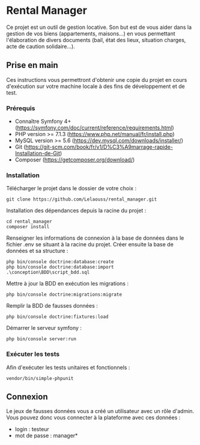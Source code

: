 # Rental Manager
Ce projet est un outil de gestion locative.
Son but est de vous aider dans la gestion de vos biens (appartements, maisons...) en vous permettant l'élaboration de divers documents (bail, état des lieux, situation charges, acte de caution solidaire...).

## Prise en main
Ces instructions vous permettront d'obtenir une copie du projet en cours d'exécution sur votre machine locale à des fins de développement et de test.

### Prérequis
- Connaître Symfony 4+ (https://symfony.com/doc/current/reference/requirements.html)
- PHP version >= 7.1.3 (https://www.php.net/manual/fr/install.php)
- MySQL version >= 5.6 (https://dev.mysql.com/downloads/installer/)
- Git (https://git-scm.com/book/fr/v1/D%C3%A9marrage-rapide-Installation-de-Git)
- Composer (https://getcomposer.org/download/)

### Installation
Télécharger le projet dans le dossier de votre choix :
```
git clone https://github.com/Lelaouss/rental_manager.git
```

Installation des dépendances depuis la racine du projet :
```
cd rental_manager
composer install
```

Renseigner les informations de connexion à la base de données dans le fichier .env se situant à la racine du projet.
Créer ensuite la base de données et sa structure :
```
php bin/console doctrine:database:create
php bin/console doctrine:database:import .\conception\BDD\script_bdd.sql
```

Mettre à jour la BDD en exécution les migrations :
```
php bin/console doctrine:migrations:migrate
```

Remplir la BDD de fausses données :
```
php bin/console doctrine:fixtures:load
```

Démarrer le serveur symfony :
```
php bin/console server:run
```

### Exécuter les tests
Afin d'exécuter les tests unitaires et fonctionnels :
```
vendor/bin/simple-phpunit
```

## Connexion
Le jeux de fausses données vous a créé un utilisateur avec un rôle d'admin. Vous pouvez donc vous connecter à la plateforme avec ces données :
- login : testeur
- mot de passe : manager*